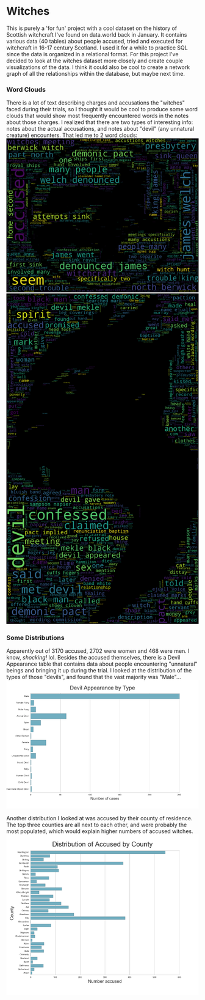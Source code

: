 # Witches

This is purely a 'for fun' project with a cool dataset on the history of Scottish witchcraft I've found on data.world back in January. It contains various data (40 tables) about people accused, tried and executed for witchcraft in 16-17 century Scotland. I used it for a while to practice SQL since the data is organized in a relational format. For this project I've decided to look at the witches dataset more closely and create couple visualizations of the data. I think it could also be cool to create a network graph of all the relationships within the database, but maybe next time.

### Word Clouds
There is a lot of text describing charges and accusations the "witches" faced during their trials, so I thought it would be cool to produce some word clouds that would show most frequently encountered words in the notes about those charges. I realized that there are two types of interesting info: notes about the actual accusations, and notes about "devil" (any unnatural creature) encounters. That led me to 2 word clouds:
![Witch](images/witch_cloud.png)
![Devil](images/devil_cloud.png)

### Some Distributions
Apparently out of 3170 accused, 2702 were women and 468 were men. I know, *shocking!* lol. Besides the accused themselves, there is a Devil Appearance table that contains data about people encountering "unnatural" beings and bringing it up during the trial. I looked at the distribution of the types of those "devils", and found that the vast majority was "Male"...
![Devil by Type](images/devil_by_type.png)

Another distribution I looked at was accused by their county of residence. The top three counties are all next to each other, and were probably the most populated, which would explain higher numbers of accused witches.
![Accused by County](images/Accused_by_County.png)
